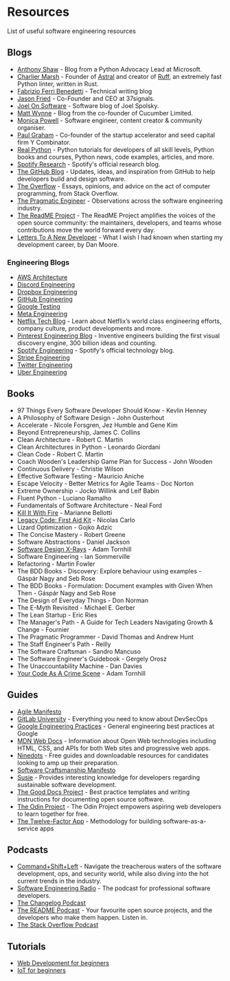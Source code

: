 # Resources

List of useful software engineering resources

## Blogs

- [Anthony Shaw](https://tonybaloney.github.io/#blog) - Blog from a Python Advocacy Lead at Microsoft.
- [Charlier Marsh](https://www.crmarsh.com) - Founder of [Astral](https://astral.sh) and creator of [Ruff](https://astral.sh/ruff), an extremely fast Python linter, written in Rust.
- [Fabrizio Ferri Benedetti](https://passo.uno/) - Technical writing blog
- [Jason Fried](https://world.hey.com/jason) - Co-Founder and CEO at 37signals.
- [Joel On Software](https://www.joelonsoftware.com) - Software blog of Joel Spolsky.
- [Matt Wynne](https://mattwynne.net) - Blog from the co-founder of Cucumber Limited.
- [Monica Powell](https://aboutmonica.com) - Software engineer, content creator & community organiser.
- [Paul Graham](https://paulgraham.com/articles.html) - Co-founder of the startup accelerator and seed capital firm Y Combinator.
- [Real Python](https://realpython.com/) - Python tutorials for developers of all skill levels, Python books and courses, Python news, code examples, articles, and more.
- [Spotify Research](https://research.atspotify.com/blog/) - Spotify's official research blog.
- [The GitHub Blog](https://github.blog) - Updates, ideas, and inspiration from GitHub to help developers build and design software.
- [The Overflow](https://stackoverflow.blog) - Essays, opinions, and advice on the act of computer programming, from Stack Overflow.
- [The Pragmatic Engineer](https://blog.pragmaticengineer.com) - Observations across the software engineering industry.
- [The ReadME Project](https://github.com/readme) - The ReadME Project amplifies the voices of the open source community: the maintainers, developers, and teams whose contributions move the world forward every day.
- [Letters To A New Developer](https://letterstoanewdeveloper.com) - What I wish I had known when starting my development career, by Dan Moore.

### Engineering Blogs

- [AWS Architecture](https://aws.amazon.com/blogs/architecture/)
- [Discord Engineering](https://discord.com/category/engineering)
- [Dropbox Engineering](https://dropbox.tech)
- [GitHub Engineering](https://github.blog/category/engineering/)
- [Google Testing](https://testing.googleblog.com/)
- [Meta Engineering](https://engineering.fb.com)
- [Netflix Tech Blog](https://netflixtechblog.com) - Learn about Netflix’s world class engineering efforts, company culture, product developments and more.
- [Pinterest Engineering Blog](https://medium.com/pinterest-engineering) - Inventive engineers building the first visual discovery engine, 300 billion ideas and counting.
- [Spotify Engineering](https://engineering.atspotify.com) - Spotify's official technology blog.
- [Stripe Engineering](https://stripe.com/blog/engineering)
- [Twitter Engineering](https://blog.twitter.com/engineering/en_us)
- [Uber Engineering](https://www.uber.com/en-IE/blog/engineering/)

## Books

- 97 Things Every Software Developer Should Know - Kevlin Henney
- A Philosophy of Software Design - John Ousterhout
- Accelerate - Nicole Forsgren, Jez Humble and Gene Kim
- Beyond Entrepreneurship, James C. Collins
- Clean Architecture - Robert C. Martin
- Clean Architectures in Python - Leonardo Giordani
- Clean Code - Robert C. Martin
- Coach Wooden's Leadership Game Plan for Success - John Wooden
- Continuous Delivery - Christie Wilson
- Effective Software Testing - Mauricio Aniche
- Escape Velocity - Better Metrics for Agile Teams - Doc Norton
- Extreme Ownership - Jocko Willink and Leif Babin
- Fluent Python - Luciano Ramalho
- Fundamentals of Software Architecture - Neal Ford
- [Kill It With Fire](https://nostarch.com/kill-it-fire) - Marianne Bellotti
- [Legacy Code: First Aid Kit](https://understandlegacycode.com/first-aid-kit/) - Nicolas Carlo
- Lizard Optimization - Gojko Adzic
- The Concise Mastery - Robert Greene
- Software Abstractions - Daniel Jackson
- [Software Design X-Rays](https://pragprog.com/titles/atevol/software-design-x-rays/) - Adam Tornhill
- Software Engineering - Ian Sommerville
- Refactoring - Martin Fowler
- The BDD Books - Discovery: Explore behaviour using examples - Gáspár Nagy and Seb Rose
- The BDD Books - Formulation: Document examples with Given When Then - Gáspár Nagy and Seb Rose
- The Design of Everyday Things - Don Norman
- The E-Myth Revisited - Michael E. Gerber
- The Lean Startup - Eric Ries
- The Manager's Path - A Guide for Tech Leaders Navigating Growth & Change - Fournier
- The Pragmatic Programmer - David Thomas and Andrew Hunt
- The Staff Engineer's Path - Reilly
- The Software Craftsman - Sandro Mancuso
- The Software Engineer's Guidebook - Gergely Orosz
- The Unaccountability Machine - Dan Davies
- [Your Code As A Crime Scene](https://pragprog.com/titles/atcrime2/your-code-as-a-crime-scene-second-edition/) - Adam Tornhill

## Guides

- [Agile Manifesto](https://agilemanifesto.org/)
- [GitLab University](https://university.gitlab.com) - Everything you need to know about DevSecOps
- [Google Engineering Practices](https://google.github.io/eng-practices/) - General engineering best practices at Google
- [MDN Web Docs](https://developer.mozilla.org/en-US/) - Information about Open Web technologies including HTML, CSS, and APIs for both Web sites and progressive web apps.
- [Ninedots](https://ninedots.io/resources/) - Free guides and downloadable resources for candidates looking to amp up their preparation.
- [Software Craftsmanship Manifesto](https://manifesto.softwarecraftsmanship.org/)
- [Susie](https://philippedeb.github.io/susie) - Provides interesting knowledge for developers regarding sustainable software development.
- [The Good Docs Project](https://thegooddocsproject.dev) - Best practice templates and writing instructions for documenting open source software.
- [The Odin Project](https://www.theodinproject.com) - The Odin Project empowers aspiring web developers to learn together for free.
- [The Twelve-Factor App](https://12factor.net) - Methodology for building software-as-a-service apps

## Podcasts

- [Command+Shift+Left](https://www.cmdshiftleft.com) - Navigate the treacherous waters of the software development, ops, and security world, while also diving into the hot current trends in the industry.
- [Software Engineering Radio](https://www.se-radio.net/) - The podcast for professional software developers.
- [The Changelog Podcast](https://changelog.com/podcast)
- [The README Podcast](https://github.com/readme/podcast) - Your favourite open source projects, and the developers who make them happen. Listen in.
- [The Stack Overflow Podcast](https://stackoverflow.blog/podcast)

## Tutorials

- [Web Development for beginners](https://github.com/microsoft/Web-Dev-For-Beginners)
- [IoT for beginners](https://github.com/microsoft/IoT-For-Beginners)
